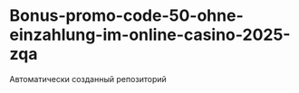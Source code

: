 # Bonus-promo-code-50-ohne-einzahlung-im-online-casino-2025-zqa
Автоматически созданный репозиторий
